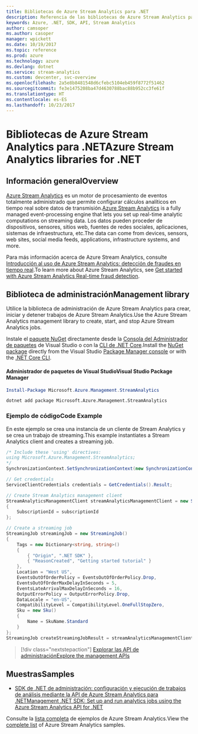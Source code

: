 ```yaml
---
title: Bibliotecas de Azure Stream Analytics para .NET
description: Referencia de las bibliotecas de Azure Stream Analytics para .NET
keywords: Azure, .NET, SDK, API, Stream Analytics
author: camsoper
ms.author: casoper
manager: wpickett
ms.date: 10/19/2017
ms.topic: reference
ms.prod: azure
ms.technology: azure
ms.devlang: dotnet
ms.service: stream-analytics
ms.custom: devcenter, svc-overview
ms.openlocfilehash: 2a5e8b8481548d6cfebc5104eb459f8772f51462
ms.sourcegitcommit: fe3e1475208ba47d4630788bac88b952cc3fe61f
ms.translationtype: HT
ms.contentlocale: es-ES
ms.lasthandoff: 10/23/2017
---
```

# <a name="azure-stream-analytics-libraries-for-net"></a><span data-ttu-id="7dc3a-104">Bibliotecas de Azure Stream Analytics para .NET</span><span class="sxs-lookup"><span data-stu-id="7dc3a-104">Azure Stream Analytics libraries for .NET</span></span>

## <a name="overview"></a><span data-ttu-id="7dc3a-105">Información general</span><span class="sxs-lookup"><span data-stu-id="7dc3a-105">Overview</span></span>

<span data-ttu-id="7dc3a-106">[Azure Stream Analytics](/azure/stream-analytics/stream-analytics-introduction) es un motor de procesamiento de eventos totalmente administrado que permite configurar cálculos analíticos en tiempo real sobre datos de transmisión.</span><span class="sxs-lookup"><span data-stu-id="7dc3a-106">[Azure Stream Analytics](/azure/stream-analytics/stream-analytics-introduction) is a fully managed event-processing engine that lets you set up real-time analytic computations on streaming data.</span></span> <span data-ttu-id="7dc3a-107">Los datos pueden proceder de dispositivos, sensores, sitios web, fuentes de redes sociales, aplicaciones, sistemas de infraestructura, etc.</span><span class="sxs-lookup"><span data-stu-id="7dc3a-107">The data can come from devices, sensors, web sites, social media feeds, applications, infrastructure systems, and more.</span></span> 

<span data-ttu-id="7dc3a-108">Para más información acerca de Azure Stream Analytics, consulte [Introducción al uso de Azure Stream Analytics: detección de fraudes en tiempo real](/azure/stream-analytics/stream-analytics-real-time-fraud-detection).</span><span class="sxs-lookup"><span data-stu-id="7dc3a-108">To learn more about Azure Stream Analytics, see [Get started with Azure Stream Analytics Real-time fraud detection](/azure/stream-analytics/stream-analytics-real-time-fraud-detection).</span></span>


## <a name="management-library"></a><span data-ttu-id="7dc3a-109">Biblioteca de administración</span><span class="sxs-lookup"><span data-stu-id="7dc3a-109">Management library</span></span>

<span data-ttu-id="7dc3a-110">Utilice la biblioteca de administración de Azure Stream Analytics para crear, iniciar y detener trabajos de Azure Stream Analytics.</span><span class="sxs-lookup"><span data-stu-id="7dc3a-110">Use the Azure Stream Analytics management library to create, start, and stop Azure Stream Analytics jobs.</span></span>

<span data-ttu-id="7dc3a-111">Instale el [paquete NuGet](https://www.nuget.org/packages/Microsoft.Azure.Management.StreamAnalytics) directamente desde la [Consola del Administrador de paquetes][PackageManager] de Visual Studio o con la [CLI de .NET Core][DotNetCLI].</span><span class="sxs-lookup"><span data-stu-id="7dc3a-111">Install the [NuGet package](https://www.nuget.org/packages/Microsoft.Azure.Management.StreamAnalytics) directly from the Visual Studio [Package Manager console][PackageManager] or with the [.NET Core CLI][DotNetCLI].</span></span>

#### <a name="visual-studio-package-manager"></a><span data-ttu-id="7dc3a-112">Administrador de paquetes de Visual Studio</span><span class="sxs-lookup"><span data-stu-id="7dc3a-112">Visual Studio Package Manager</span></span>

```powershell
Install-Package Microsoft.Azure.Management.StreamAnalytics
```

```bash
dotnet add package Microsoft.Azure.Management.StreamAnalytics
```

### <a name="code-example"></a><span data-ttu-id="7dc3a-113">Ejemplo de código</span><span class="sxs-lookup"><span data-stu-id="7dc3a-113">Code Example</span></span>

<span data-ttu-id="7dc3a-114">En este ejemplo se crea una instancia de un cliente de Stream Analytics y se crea un trabajo de streaming.</span><span class="sxs-lookup"><span data-stu-id="7dc3a-114">This example instantiates a Stream Analytics client and creates a streaming job.</span></span>

```csharp
/* Include these 'using' directives:
using Microsoft.Azure.Management.StreamAnalytics;
*/
SynchronizationContext.SetSynchronizationContext(new SynchronizationContext());

// Get credentials
ServiceClientCredentials credentials = GetCredentials().Result;

// Create Stream Analytics management client
StreamAnalyticsManagementClient streamAnalyticsManagementClient = new StreamAnalyticsManagementClient(credentials)
{
    SubscriptionId = subscriptionId
};

// Create a streaming job
StreamingJob streamingJob = new StreamingJob()
{
    Tags = new Dictionary<string, string>()
    {
        { "Origin", ".NET SDK" },
        { "ReasonCreated", "Getting started tutorial" }
    },
    Location = "West US",
    EventsOutOfOrderPolicy = EventsOutOfOrderPolicy.Drop,
    EventsOutOfOrderMaxDelayInSeconds = 5,
    EventsLateArrivalMaxDelayInSeconds = 16,
    OutputErrorPolicy = OutputErrorPolicy.Drop,
    DataLocale = "en-US",
    CompatibilityLevel = CompatibilityLevel.OneFullStopZero,
    Sku = new Sku()
    {
        Name = SkuName.Standard
    }
};
StreamingJob createStreamingJobResult = streamAnalyticsManagementClient.StreamingJobs.CreateOrReplace(streamingJob, resourceGroupName, streamingJobName);
```

> [!div class="nextstepaction"]
> [<span data-ttu-id="7dc3a-115">Explorar las API de administración</span><span class="sxs-lookup"><span data-stu-id="7dc3a-115">Explore the management APIs</span></span>](/dotnet/api/overview/azure/streamanalytics/management)


## <a name="samples"></a><span data-ttu-id="7dc3a-116">Muestras</span><span class="sxs-lookup"><span data-stu-id="7dc3a-116">Samples</span></span>

- [<span data-ttu-id="7dc3a-117">SDK de .NET de administración: configuración y ejecución de trabajos de análisis mediante la API de Azure Stream Analytics para .NET</span><span class="sxs-lookup"><span data-stu-id="7dc3a-117">Management .NET SDK: Set up and run analytics jobs using the Azure Stream Analytics API for .NET</span></span>](/azure/stream-analytics/stream-analytics-dotnet-management-sdk)

<span data-ttu-id="7dc3a-118">Consulte la [lista completa](https://azure.microsoft.com/resources/samples/?platform=dotnet&service=stream-analytics) de ejemplos de Azure Stream Analytics.</span><span class="sxs-lookup"><span data-stu-id="7dc3a-118">View the [complete list](https://azure.microsoft.com/resources/samples/?platform=dotnet&service=stream-analytics) of Azure Stream Analytics samples.</span></span>

[PackageManager]: https://docs.microsoft.com/nuget/tools/package-manager-console
[DotNetCLI]: https://docs.microsoft.com/dotnet/core/tools/dotnet-add-package
